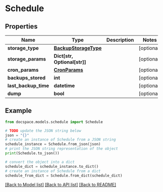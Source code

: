 # Schedule


## Properties

Name | Type | Description | Notes
------------ | ------------- | ------------- | -------------
**storage_type** | [**BackupStorageType**](BackupStorageType.md) |  | [optional] 
**storage_params** | **Dict[str, Optional[str]]** |  | [optional] 
**cron_params** | [**CronParams**](CronParams.md) |  | [optional] 
**backups_stored** | **int** |  | [optional] 
**last_backup_time** | **datetime** |  | [optional] 
**dump** | **bool** |  | [optional] 

## Example

```python
from docspace.models.schedule import Schedule

# TODO update the JSON string below
json = "{}"
# create an instance of Schedule from a JSON string
schedule_instance = Schedule.from_json(json)
# print the JSON string representation of the object
print(Schedule.to_json())

# convert the object into a dict
schedule_dict = schedule_instance.to_dict()
# create an instance of Schedule from a dict
schedule_from_dict = Schedule.from_dict(schedule_dict)
```
[[Back to Model list]](../README.md#documentation-for-models) [[Back to API list]](../README.md#documentation-for-api-endpoints) [[Back to README]](../README.md)


